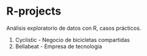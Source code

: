 # R-projects
Análisis exploratorio de datos con R, casos prácticos. 
  1. Cyclistic - Negocio de bicicletas compartidas
  2. Bellabeat - Empresa de tecnologia

